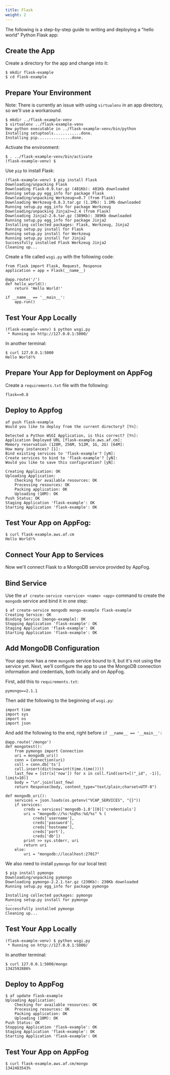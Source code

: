 ```yaml
---
title: Flask
weight: 2
---
```


The following is a step-by-step guide to writing and deploying a "hello world" Python Flask app:

## Create the App

Create a directory for the app and change into it: 


    $ mkdir flask-example
    $ cd flask-example

## Prepare Your Environment

<!---Create a `virtualenv` environment:


    $ virtualenv venv
    New python executable in venv/bin/python
    Installing setuptools............done.
    Installing pip...............done.

--->

Note: There is currently an issue with using `virtualenv` in an app directory, so we'll use a workaround. 


    $ mkdir ../flask-example-venv
    $ virtualenv ../flask-example-venv
    New python executable in ../flask-example-venv/bin/python
    Installing setuptools............done.
    Installing pip...............done.

Activate the environment:


    $ . ../flask-example-venv/bin/activate
    (flask-example-venv) $

Use `pip` to install Flask:


    (flask-example-venv) $ pip install Flask
    Downloading/unpacking Flask
    Downloading Flask-0.9.tar.gz (481Kb): 481Kb downloaded
    Running setup.py egg_info for package Flask
    Downloading/unpacking Werkzeug>=0.7 (from Flask)
    Downloading Werkzeug-0.8.3.tar.gz (1.1Mb): 1.1Mb downloaded
    Running setup.py egg_info for package Werkzeug
    Downloading/unpacking Jinja2>=2.4 (from Flask)
    Downloading Jinja2-2.6.tar.gz (389Kb): 389Kb downloaded
    Running setup.py egg_info for package Jinja2
    Installing collected packages: Flask, Werkzeug, Jinja2
    Running setup.py install for Flask
    Running setup.py install for Werkzeug
    Running setup.py install for Jinja2
    Successfully installed Flask Werkzeug Jinja2
    Cleaning up...

Create a file called `wsgi.py` with the following code: 


    from flask import Flask, Request, Response
    application = app = Flask(__name__)

    @app.route('/')
    def hello_world():
        return 'Hello World!'

    if __name__ == '__main__':
        app.run()

## Test Your App Locally


    (flask-example-venv) $ python wsgi.py
     * Running on http://127.0.0.1:5000/

In another terminal:


    $ curl 127.0.0.1:5000
    Hello World!% 

## Prepare Your App for Deployment on AppFog

Create a `requirements.txt` file with the following:


    flask==0.8

## Deploy to Appfog


    af push flask-example
    Would you like to deploy from the current directory? [Yn]:

    Detected a Python WSGI Application, is this correct? [Yn]:
    Application Deployed URL [flask-example.aws.af.cm]:
    Memory reservation (128M, 256M, 512M, 1G, 2G) [64M]:
    How many instances? [1]:
    Bind existing services to 'flask-example'? [yN]:
    Create services to bind to 'flask-example'? [yN]:
    Would you like to save this configuration? [yN]:

    Creating Application: OK
    Uploading Application:
        Checking for available resources: OK
        Processing resources: OK
        Packing application: OK
        Uploading (10M): OK
    Push Status: OK
    Staging Application 'flask-example': OK
    Starting Application 'flask-example': OK

## Test Your App on AppFog:


    $ curl flask-example.aws.af.cm
    Hello World!% 

## Connect Your App to Services

Now we'll connect Flask to a MongoDB service provided by AppFog.

## Bind Service

Use the `af create-service <service> <name> <app>` command to create the `mongodb` service and bind it in one step:


    $ af create-service mongodb mongo-example flask-example
    Creating Service: OK
    Binding Service [mongo-example]: OK
    Stopping Application 'flask-example': OK
    Staging Application 'flask-example': OK
    Starting Application 'flask-example': OK

## Add MongoDB Configuration

Your app now has a new `mongodb` service bound to it, but it's not using the service yet. Next, we’ll configure the app to use the MongoDB connection information and credentials, both locally and on AppFog.

First, add this to `requirements.txt`:


    pymongo==2.1.1

Then add the following to the beginning of `wsgi.py`:


    import time
    import sys
    import os
    import json

And add the following to the end, right before `if __name__ == '__main__':`


    @app.route('/mongo')
    def mongotest():
        from pymongo import Connection
        uri = mongodb_uri()
        conn = Connection(uri)
        coll = conn.db['ts']
        coll.insert(dict(now=int(time.time())))
        last_few = [str(x['now']) for x in coll.find(sort=[("_id", -1)], limit=10)]
        body = "\n".join(last_few)
        return Response(body, content_type="text/plain;charset=UTF-8")

    def mongodb_uri():
        services = json.loads(os.getenv("VCAP_SERVICES", "{}"))
        if services:
            creds = services['mongodb-1.8'][0]['credentials']
            uri = "mongodb://%s:%s@%s:%d/%s" % (
                creds['username'],
                creds['password'],
                creds['hostname'],
                creds['port'],
                creds['db'])
            print >> sys.stderr, uri
            return uri
        else:
            uri = "mongodb://localhost:27017"

We also need to install `pymongo` for our local test:


    $ pip install pymongo
    Downloading/unpacking pymongo
    Downloading pymongo-2.2.1.tar.gz (230Kb): 230Kb downloaded
    Running setup.py egg_info for package pymongo

    Installing collected packages: pymongo
    Running setup.py install for pymongo
    ...
    Successfully installed pymongo
    Cleaning up...

## Test Your App Locally


    (flask-example-venv) $ python wsgi.py
     * Running on http://127.0.0.1:5000/

In another terminal:


    $ curl 127.0.0.1:5000/mongo
    1342592886% 

## Deploy to AppFog


    $ af update flask-example
    Uploading Application:
        Checking for available resources: OK
        Processing resources: OK
        Packing application: OK
        Uploading (10M): OK
    Push Status: OK
    Stopping Application 'flask-example': OK
    Staging Application 'flask-example': OK
    Starting Application 'flask-example': OK

## Test Your App on AppFog


    $ curl flask-example.aws.af.cm/mongo
    1342483543%

